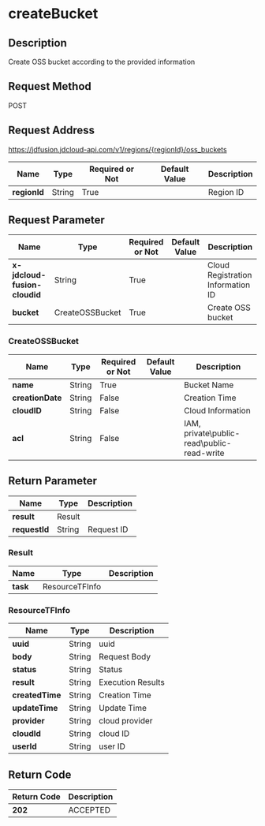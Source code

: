 # createBucket


## Description
Create OSS bucket according to the provided information

## Request Method
POST

## Request Address
https://jdfusion.jdcloud-api.com/v1/regions/{regionId}/oss_buckets

|Name|Type|Required or Not|Default Value|Description|
|---|---|---|---|---|
|**regionId**|String|True| |Region ID|

## Request Parameter
|Name|Type|Required or Not|Default Value|Description|
|---|---|---|---|---|
|**x-jdcloud-fusion-cloudid**|String|True| |Cloud Registration Information ID|
|**bucket**|CreateOSSBucket|True| |Create OSS bucket|

### CreateOSSBucket
|Name|Type|Required or Not|Default Value|Description|
|---|---|---|---|---|
|**name**|String|True| |Bucket Name|
|**creationDate**|String|False| |Creation Time|
|**cloudID**|String|False| |Cloud Information|
|**acl**|String|False| |IAM, private\public-read\public-read-write|

## Return Parameter
|Name|Type|Description|
|---|---|---|
|**result**|Result| |
|**requestId**|String|Request ID|

### Result
|Name|Type|Description|
|---|---|---|
|**task**|ResourceTFInfo| |
### ResourceTFInfo
|Name|Type|Description|
|---|---|---|
|**uuid**|String|uuid|
|**body**|String|Request Body|
|**status**|String|Status|
|**result**|String|Execution Results|
|**createdTime**|String|Creation Time|
|**updateTime**|String|Update Time|
|**provider**|String|cloud provider|
|**cloudId**|String|cloud ID|
|**userId**|String|user ID|

## Return Code
|Return Code|Description|
|---|---|
|**202**|ACCEPTED|
